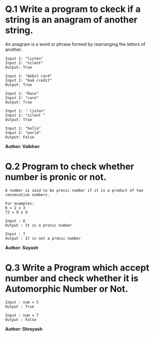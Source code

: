 # Q.1 Write a program to ckeck if a string is an anagram of another string.
An anagram is a word or phrase formed by rearranging the letters of another.
```
Input 1: "listen"
Input 2: "silent"
Output: True

Input 1: "debit card"
Input 2: "bad credit"
Output: True

Input 1: "Race"
Input 2: "care"
Output: True

Input 1: " listen"
Input 2: "silent "
Output: True

Input 1: "hello"
Input 2: "world"
Output: False
```
**Author: Vaibhav**

# Q.2 Program to check whether number is pronic or not.
```
A number is said to be pronic number if it is a product of two consecutive numbers.

For examples:
6 = 2 x 3
72 = 8 x 9

Input : 6
Output : It is a pronic number

Input : 7
Output : It is not a pronic number
```
**Author: Suyash**

# Q.3 Write a Program which accept number and check whether it is Automorphic Number or Not.
```
Input : num = 5
Output : True

Input : num = 7
Output : False
```
**Author: Shreyash**

